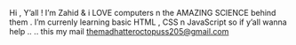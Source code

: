 Hi , Y’all ! 
I’m Zahid & i LOVE computers n the AMAZING SCIENCE behind them . 
I’m currenly learning basic HTML , CSS n JavaScript so if y’all wanna help ..
.. this my mail themadhatteroctopuss205@gmail.com

